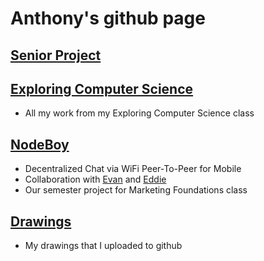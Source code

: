 # Anthony's github page

## [Senior Project](https://18fadly-anthony.github.io/senior-project/)

## [Exploring Computer Science](https://github.com/18fadly-anthony/ECS)

- All my work from my Exploring Computer Science class

## [NodeBoy](https://github.com/AppMakingBois/NodeBoy)

- Decentralized Chat via WiFi Peer-To-Peer for Mobile
- Collaboration with [Evan](https://github.com/evan3334) and [Eddie](https://github.com/Crumkid4)
- Our semester project for Marketing Foundations class

## [Drawings](https://github.com/18fadly-anthony/drawings)

- My drawings that I uploaded to github
